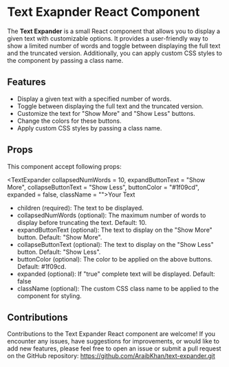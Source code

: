# Text Exapnder React Component

The **Text Expander** is a small React component that allows you to display a given text with customizable options. It provides a user-friendly way to show a limited number of words and toggle between displaying the full text and the truncated version. Additionally, you can apply custom CSS styles to the component by passing a class name.

## Features

- Display a given text with a specified number of words.
- Toggle between displaying the full text and the truncated version.
- Customize the text for "Show More" and "Show Less" buttons.
- Change the colors for these buttons.
- Apply custom CSS styles by passing a class name.

## Props

This component accept following props:

<TextExpander
collapsedNumWords = 10,
expandButtonText = "Show More",
collapseButtonText = "Show Less",
buttonColor = "#1f09cd",
expanded = false,
className = "">Your Text</TextExpander>

- children (required): The text to be displayed.
- collapsedNumWords (optional): The maximum number of words to display before truncating the text. Default: 10.
- expandButtonText (optional): The text to display on the "Show More" button. Default: "Show More".
- collapseButtonText (optional): The text to display on the "Show Less" button. Default: "Show Less".
- buttonColor (optional): The color to be applied on the above buttons. Default: #1f09cd.
- expanded (optional): If "true" complete text will be displayed. Default: false
- className (optional): The custom CSS class name to be applied to the component for styling.

## Contributions

Contributions to the Text Expander React component are welcome! If you encounter any issues, have suggestions for improvements, or would like to add new features, please feel free to open an issue or submit a pull request on the GitHub repository: https://github.com/AraibKhan/text-expander.git
